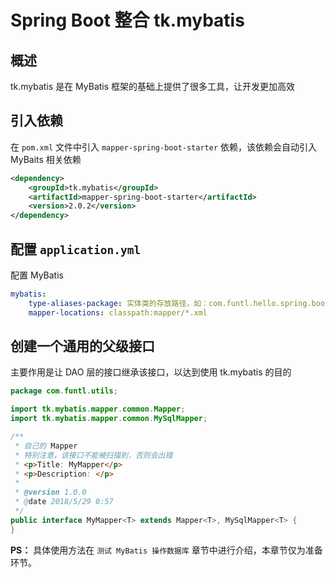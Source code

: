 # Spring Boot 整合 tk.mybatis

## 概述

tk.mybatis 是在 MyBatis 框架的基础上提供了很多工具，让开发更加高效

## 引入依赖

在 `pom.xml` 文件中引入 `mapper-spring-boot-starter` 依赖，该依赖会自动引入 MyBaits 相关依赖

```xml
<dependency>
    <groupId>tk.mybatis</groupId>
    <artifactId>mapper-spring-boot-starter</artifactId>
    <version>2.0.2</version>
</dependency>
```

## 配置 `application.yml`

配置 MyBatis

```yaml
mybatis:
    type-aliases-package: 实体类的存放路径，如：com.funtl.hello.spring.boot.entity
    mapper-locations: classpath:mapper/*.xml
```

## 创建一个通用的父级接口

主要作用是让 DAO 层的接口继承该接口，以达到使用 tk.mybatis 的目的

```java
package com.funtl.utils;

import tk.mybatis.mapper.common.Mapper;
import tk.mybatis.mapper.common.MySqlMapper;

/**
 * 自己的 Mapper
 * 特别注意，该接口不能被扫描到，否则会出错
 * <p>Title: MyMapper</p>
 * <p>Description: </p>
 *
 * @version 1.0.0
 * @date 2018/5/29 0:57
 */
public interface MyMapper<T> extends Mapper<T>, MySqlMapper<T> {
}
```

**PS：** 具体使用方法在 `测试 MyBatis 操作数据库` 章节中进行介绍，本章节仅为准备环节。

